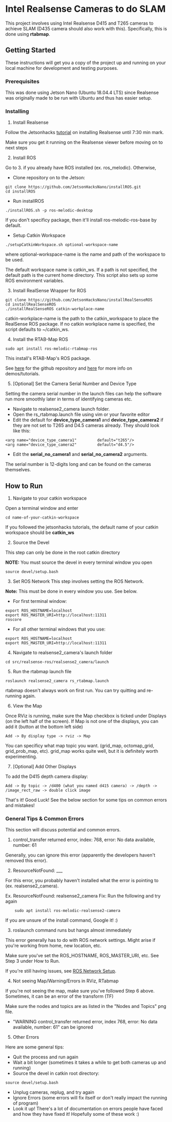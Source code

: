 # Intel Realsense Cameras to do SLAM

This project involves using Intel Realsense D415 and T265 cameras to achieve SLAM (D435 camera should also work with this). Specifically, this is done using **rtabmap**.

## Getting Started

These instructions will get you a copy of the project up and running on your local machine for development and testing purposes. 

### Prerequisites

This was done using Jetson Nano (Ubuntu 18.04.4 LTS) since Realsense was originally made to be run with Ubuntu and thus has easier setup.

### Installing

1. Install Realsense

Follow the Jetsonhacks [tutorial](https://www.youtube.com/watch?v=lL3zxwN5Lnw) on installing Realsense until 7:30 min mark. 

Make sure you get it running on the Realsense viewer before moving on to next steps

2. Install ROS

Go to 3. if you already have ROS installed (ex. ros_melodic).
Otherwise,
- Clone repository on to the Jetson:
```
git clone https://github.com/JetsonHacksNano/installROS.git
cd installROS
```
- Run installROS

```
./installROS.sh -p ros-melodic-desktop
```
If you don't specificy package, then it'll install ros-melodic-ros-base by default.

- Setup Catkin Workspace

```
./setupCatkinWorkspace.sh optional-workspace-name
```
where optional-workspace-name is the name and path of the workspace to be used. 

The default workspace name is catkin_ws. If a path is not specified, the default path is the current home directory. This script also sets up some ROS environment variables.

3. Install RealSense Wrapper for ROS

```
git clone https://github.com/JetsonHacksNano/installRealSenseROS
cd installRealSenseROS
./installRealSenseROS catkin-workplace-name
```
catkin-workplace-name is the path to the catkin_workspace to place the RealSense ROS package. If no catkin workplace name is specified, the script defaults to ~/catkin_ws.

4. Install the RTAB-Map ROS
```
sudo apt install ros-melodic-rtabmap-ros
```
This install's RTAB-Map's ROS package. 

See [here](https://github.com/introlab/rtabmap_ros) for the github repository and [here](http://wiki.ros.org/rtabmap_ros) for more info on demos/tutorials.

5. [Optional] Set the Camera Serial Number and Device Type

Setting the camera serial number in the launch files can help the software run more smoothly later in terms of identifying cameras etc.
- Navigate to realsense2_camera launch folder. 
- Open the rs_rtabmap.launch file using vim or your favorite editor
- Edit the default for **device_type_camera1** and **device_type_camera2** if they are not set to T265 and D4.5 cameras already. 
They should look like this:

```
<arg name="device_type_camera1"    		default="t265"/>
<arg name="device_type_camera2"    		default="d4.5"/>
```

- Edit the **serial_no_camera1** and **serial_no_camera2** arguments. 

The serial number is 12-digits long and can be found on the cameras themselves.

## How to Run

1. Navigate to your catkin workspace

Open a terminal window and enter
```
cd name-of-your-catkin-workspace
```
If you followed the jetsonhacks tutorials, the default name of your catkin workspace should be **catkin_ws**

2. Source the Devel

This step can only be done in the root catkin directory

**NOTE:** You must source the devel in every terminal window you open
```
source devel/setup.bash
```

3. Set ROS Network
This step involves setting the ROS Network. 

**Note:** This must be done in every window you use. See below.

- For first terminal window:
```
export ROS_HOSTNAME=localhost
export ROS_MASTER_URI=http://localhost:11311
roscore
```
- For all other terminal windows that you use:
```
export ROS_HOSTNAME=localhost
export ROS_MASTER_URI=http://localhost:11311
```

4. Navigate to realsense2_camera's launch folder

```
cd src/realsense-ros/realsense2_camera/launch
```

5. Run the rtabmap launch file
```
roslaunch realsense2_camera rs_rtabmap.launch
```

rtabmap doesn't always work on first run. You can try quitting and re-running again. 

6. View the Map

Once RViz is running, make sure the Map checkbox is ticked under Displays (on the left half of the screen). If Map is not one of the displays, you can add it (button at the bottom left side)

```
Add -> By display type -> rviz -> Map
```

You can specificy what map topic you want. (grid_map, octomap_grid, grid_prob_map, etc). grid_map works quite well, but it is definitely worth experimenting.

7. [Optional] Add Other Displays

To add the D415 depth camera display:

```
Add -> By topic -> /d400 (what you named d415 camera) -> /depth -> /image_rect_raw -> double click image
```

That's it! Good Luck! See the below section for some tips on common errors and mistakes!

### General Tips & Common Errors
This section will discuss potential and common errors. 

1. control_transfer returned error, index: 768, error: No data available, number: 61

Generally, you can ignore this error (apparently the developers haven't removed this error). 

2. ResourceNotFound: ___

For this error, you probably haven't installed what the error is pointing to (ex. realsense2_camera).

Ex. ResourceNotFound: realsense2_camera
Fix: Run the following and try again

```
    sudo apt install ros-melodic-realsense2-camera
```
If you are unsure of the install command, Google it! :)

3. roslaunch command runs but hangs almost immediately

This error generally has to do with ROS network settings. Might arise if you're working from home, new location, etc.

Make sure you've set the ROS_HOSTNAME, ROS_MASTER_URI, etc. See Step 3 under How to Run. 

If you're still having issues, see [ROS Network Setup](http://wiki.ros.org/ROS/NetworkSetup).

4. Not seeing Map/Warning/Errors in RViz, RTabmap

If you're not seeing the map, make sure you've followed Step 6 above. Sometimes, it can be an error of the transform (TF) 

Make sure the nodes and topics are as listed in the "Nodes and Topics" png file.

- "WARNING control_transfer returned error, index 768, error: No data available, number: 61" can be ignored

5. Other Errors

Here are some general tips:

- Quit the process and run again
- Wait a bit longer (sometimes it takes a while to get both cameras up and running)
- Source the devel in catkin root directory:
```
source devel/setup.bash
```
- Unplug cameras, replug, and try again
- Ignore Errors (some errors will fix itself or don't really impact the running of program)
- Look it up! There's a lot of documentation on errors people have faced and how they have fixed it! Hopefully some of these work :)
